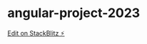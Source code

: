 # angular-project-2023

[Edit on StackBlitz ⚡️](https://stackblitz.com/edit/stackblitz-starters-yfrqj5)